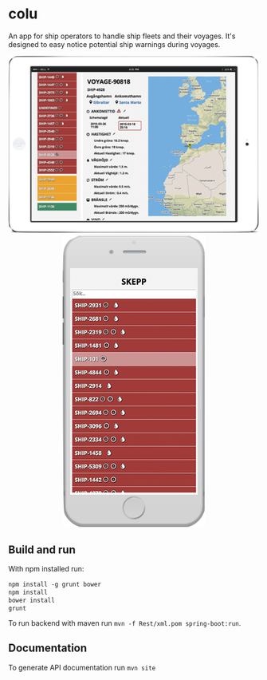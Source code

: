 # colu

An app for ship operators to handle ship fleets and their voyages. It's designed to easy notice potential ship warnings during voyages.

<p align="center">
<img src="/styles/images/ipadview.png?raw=true"/>
<img src="/styles/images/iphoneview.png?raw=true"/>
</p>


## Build and run

With npm installed run:

	npm install -g grunt bower
	npm install
	bower install
	grunt

To run backend with maven run `mvn -f Rest/xml.pom spring-boot:run`.

## Documentation

To generate API documentation run `mvn site`

